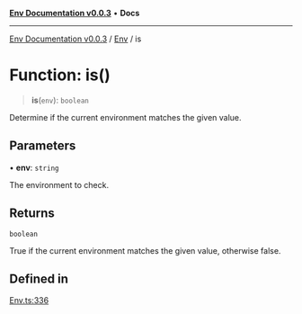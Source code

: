 [**Env Documentation v0.0.3**](../../README.md) • **Docs**

***

[Env Documentation v0.0.3](../../modules.md) / [Env](../README.md) / is

# Function: is()

> **is**(`env`): `boolean`

Determine if the current environment matches the given value.

## Parameters

• **env**: `string`

The environment to check.

## Returns

`boolean`

True if the current environment matches the given value, otherwise false.

## Defined in

[Env.ts:336](https://github.com/stonemjs/env/blob/b9384c9f2eaa1e1c01fd002559fef84ab6a88948/src/Env.ts#L336)
